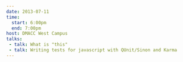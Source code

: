 ```yaml
---
date: 2013-07-11
time:
  start: 6:00pm
  end: 7:00pm
host: DMACC West Campus
talks:
 - talk: What is "this"
 - talk: Writing tests for javascript with QUnit/Sinon and Karma
---
```

